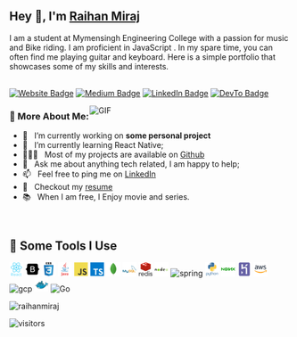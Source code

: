 
<h2>Hey 👋, I'm <a href="https://raihanmiraj.com/">Raihan Miraj</a></h2>
 I am a student at Mymensingh Engineering College with a passion for music and Bike riding. I am proficient in JavaScript . In my spare time, you can often find me playing guitar and keyboard. Here is a simple portfolio that showcases some of my skills and interests. 
<br/>
<br/>


<p>
<a href="https://raihanmiraj.com"><img src="https://img.shields.io/badge/-raihanmiraj.com-4E69C8?style=flat-square&amp;labelColor=4E69C8&amp;logo=Firefox&amp;link=https://raihanmiraj.com" alt="Website Badge"></a> 
<a href="https://medium.com/@raihanmiraj"><img src="https://img.shields.io/badge/-@raihanmiraj-14c767?style=flat-square&amp;labelColor=14c767&amp;logo=Medium&amp;link=https://medium.com/@raihanmiraj" alt="Medium Badge"></a> 
<a href="https://www.linkedin.com/in/raihanmiraj/"><img src="https://img.shields.io/badge/-@raihanmiraj-0077B5?style=flat-square&amp;labelColor=0077B5&amp;logo=LinkedIn&amp;link=https://www.linkedin.com/in/raihanmiraj/" alt="LinkedIn Badge"></a>
 <a href="https://dev.to/raihanmiraj"><img src="https://img.shields.io/badge/-@raihanmiraj-0A0A0A?style=flat-square&amp;labelColor=0A0A0A&amp;logo=dev.to&amp;link=https://dev.to/raihanmiraj" alt="DevTo Badge">
</a>
 
</p>

<img align="right" alt="GIF" src="https://media0.giphy.com/media/yYSSBtDgbbRzq/giphy.gif" width="360px"/>
  
### 🧐 More About Me:

- 🔭 &nbsp; I’m currently working on **some personal project**
- 🌱 &nbsp; I’m currently learning React Native; 
- 👨🏻‍💻 &nbsp; Most of my projects are available on [Github](https://github.com/raihanmiraj?tab=repositories)
 - 💬 &nbsp; Ask me about anything tech related, I am happy to help;
- 📫 &nbsp; Feel free to ping me on [LinkedIn](https://www.linkedin.com/in/raihanmiraj/)
- 📝 &nbsp; Checkout my [resume](https://raihanmiraj.github.io/resume.pdf)
- 📚 &nbsp; When I am free, I Enjoy movie and series.  

<br>
<h2>🚀 Some Tools I Use</h2>
<p align="left">
<img src="https://raw.githubusercontent.com/devicons/devicon/master/icons/react/react-original-wordmark.svg" alt="react" width="25" height="25" />
 
 
<img src="https://raw.githubusercontent.com/devicons/devicon/master/icons/bootstrap/bootstrap-plain.svg" alt="bootstrap" width="25" height="25" />
<img src="https://raw.githubusercontent.com/devicons/devicon/master/icons/css3/css3-original-wordmark.svg" alt="css3" width="25" height="25" />
 
<img src="https://raw.githubusercontent.com/devicons/devicon/master/icons/java/java-original-wordmark.svg" alt="java" width="25" height="25" />
<img src="https://raw.githubusercontent.com/devicons/devicon/master/icons/javascript/javascript-original.svg" alt="javascript" width="25" height="25" />
<img src="https://raw.githubusercontent.com/devicons/devicon/master/icons/typescript/typescript-original.svg" alt="typescript" width="25" height="25" />
 
<img src="https://raw.githubusercontent.com/devicons/devicon/master/icons/mongodb/mongodb-original.svg" alt="mongodb" width="25" height="25" />
<img src="https://raw.githubusercontent.com/devicons/devicon/master/icons/mysql/mysql-original-wordmark.svg" alt="mysql" width="25" height="25" />
<img src="https://raw.githubusercontent.com/devicons/devicon/master/icons/redis/redis-original-wordmark.svg" alt="redis" width="25" height="25" />
<img src="https://raw.githubusercontent.com/devicons/devicon/master/icons/nodejs/nodejs-original-wordmark.svg" alt="nodejs" width="25" height="25" />
<img src="https://www.vectorlogo.zone/logos/springio/springio-icon.svg" alt="spring" width="25" height="25" />
<img src="https://raw.githubusercontent.com/devicons/devicon/master/icons/python/python-original-wordmark.svg" alt="python" width="25" height="25" />
<img src="https://raw.githubusercontent.com/devicons/devicon/master/icons/nginx/nginx-original.svg" alt="nginx" width="25" height="25" />
 
<img src="https://raw.githubusercontent.com/devicons/devicon/master/icons/heroku/heroku-plain.svg" alt="heroku" width="25" height="25" />
 
<img src="https://raw.githubusercontent.com/github/explore/80688e429a7d4ef2fca1e82350fe8e3517d3494d/topics/aws/aws.png" alt="aws" width="25" height="25" />
<img src="https://www.vectorlogo.zone/logos/google_cloud/google_cloud-icon.svg" alt="gcp" width="25" height="25" />
<img src="https://raw.githubusercontent.com/devicons/devicon/master/icons/docker/docker-original.svg" alt="Docker" width="25" height="25" />
 
<img src="https://cdn.jsdelivr.net/gh/devicons/devicon/icons/go/go-original.svg" alt="Go" width="25" height="25" />
</p>
<img src="https://github-readme-stats.vercel.app/api?username=raihanmiraj&show_icons=true&count_private=true" alt="raihanmiraj" />
<p><img src="https://visitor-badge.glitch.me/badge?page_id=raihanmiraj.raihanmiraj" alt="visitors"></p>